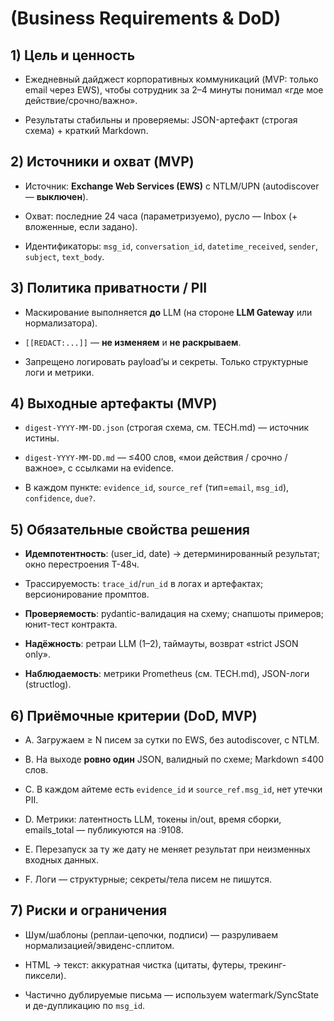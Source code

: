 # (Business Requirements & DoD)

## 1) Цель и ценность

- Ежедневный дайджест корпоративных коммуникаций (MVP: только email через EWS), чтобы сотрудник за 2–4 минуты понимал «где мое действие/срочно/важно».
    
- Результаты стабильны и проверяемы: JSON-артефакт (строгая схема) + краткий Markdown.
    

## 2) Источники и охват (MVP)

- Источник: **Exchange Web Services (EWS)** с NTLM/UPN (autodiscover — **выключен**).
    
- Охват: последние 24 часа (параметризуемо), русло — Inbox (+ вложенные, если задано).
    
- Идентификаторы: `msg_id`, `conversation_id`, `datetime_received`, `sender`, `subject`, `text_body`.
    

## 3) Политика приватности / PII

- Маскирование выполняется **до** LLM (на стороне **LLM Gateway** или нормализатора).
    
- `[[REDACT:...]]` — **не изменяем** и **не раскрываем**.
    
- Запрещено логировать payload’ы и секреты. Только структурные логи и метрики.
    

## 4) Выходные артефакты (MVP)

- `digest-YYYY-MM-DD.json` (строгая схема, см. TECH.md) — источник истины.
    
- `digest-YYYY-MM-DD.md` — ≤400 слов, «мои действия / срочно / важное», с ссылками на evidence.
    
- В каждом пункте: `evidence_id`, `source_ref` (тип=`email`, `msg_id`), `confidence`, `due?`.
    

## 5) Обязательные свойства решения

- **Идемпотентность**: (user_id, date) → детерминированный результат; окно перестроения T-48ч.
    
- Трассируемость: `trace_id`/`run_id` в логах и артефактах; версионирование промптов.
    
- **Проверяемость**: pydantic-валидация на схему; снапшоты примеров; юнит-тест контракта.
    
- **Надёжность**: ретраи LLM (1–2), таймауты, возврат «strict JSON only».
    
- **Наблюдаемость**: метрики Prometheus (см. TECH.md), JSON-логи (structlog).
    

## 6) Приёмочные критерии (DoD, MVP)

- A. Загружаем ≥ N писем за сутки по EWS, без autodiscover, с NTLM.
    
- B. На выходе **ровно один** JSON, валидный по схеме; Markdown ≤400 слов.
    
- C. В каждом айтеме есть `evidence_id` и `source_ref.msg_id`, нет утечки PII.
    
- D. Метрики: латентность LLM, токены in/out, время сборки, emails_total — публикуются на :9108.
    
- E. Перезапуск за ту же дату не меняет результат при неизменных входных данных.
    
- F. Логи — структурные; секреты/тела писем не пишутся.
    

## 7) Риски и ограничения

- Шум/шаблоны (реплаи-цепочки, подписи) — разруливаем нормализацией/эвиденс-сплитом.
    
- HTML → текст: аккуратная чистка (цитаты, футеры, трекинг-пиксели).
    
- Частично дублируемые письма — используем watermark/SyncState и де-дупликацию по `msg_id`.
    